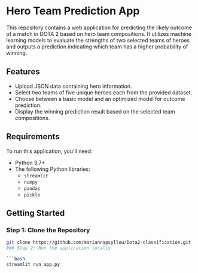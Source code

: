 # Hero Team Prediction App

This repository contains a web application for predicting the likely outcome of a match in DOTA 2 based on hero team compositions. It utilizes machine learning models to evaluate the strengths of two selected teams of heroes and outputs a prediction indicating which team has a higher probability of winning.

## Features

- Upload JSON data containing hero information.
- Select two teams of five unique heroes each from the provided dataset.
- Choose between a basic model and an optimized model for outcome prediction.
- Display the winning prediction result based on the selected team compositions.

## Requirements

To run this application, you'll need:

- Python 3.7+
- The following Python libraries:
  - `streamlit`
  - `numpy`
  - `pandas`
  - `pickle`

## Getting Started

### Step 1: Clone the Repository

```bash
git clone https://github.com/mariannapsyllou/Dota2-classification.git
### Step 2: Run the application locally

```bash
streamlit run app.py
